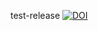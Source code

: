 test-release
[![DOI](https://sandbox.zenodo.org/badge/793221621.svg)](https://sandbox.zenodo.org/doi/10.5072/zenodo.49588)
